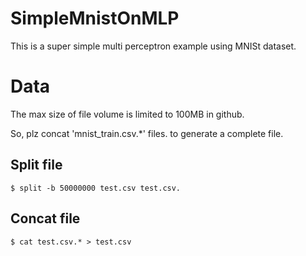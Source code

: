 # SimpleMnistOnMLP
This is a super simple multi perceptron example using MNISt dataset.

# Data
The max size of file volume is limited to 100MB in github.

So, plz concat 'mnist_train.csv.*' files. to generate a complete file.

## Split file
    $ split -b 50000000 test.csv test.csv.

## Concat file
    $ cat test.csv.* > test.csv


